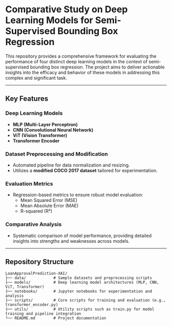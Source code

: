 # Comparative Study on Deep Learning Models for Semi-Supervised Bounding Box Regression

This repository provides a comprehensive framework for evaluating the performance of four distinct deep learning models in the context of semi-supervised bounding box regression. The project aims to deliver actionable insights into the efficacy and behavior of these models in addressing this complex and significant task.

---

## Key Features

### **Deep Learning Models**
- **MLP (Multi-Layer Perceptron)**
- **CNN (Convolutional Neural Network)**
- **ViT (Vision Transformer)**
- **Transformer Encoder**

### **Dataset Preprocessing and Modification**
- Automated pipeline for data normalization and resizing.
- Utilizes a **modified COCO 2017 dataset** tailored for experimentation.

### **Evaluation Metrics**
- Regression-based metrics to ensure robust model evaluation:
  - Mean Squared Error (MSE)
  - Mean Absolute Error (MAE)
  - R-squared (R²)

### **Comparative Analysis**
- Systematic comparison of model performance, providing detailed insights into strengths and weaknesses across models.

---

## Repository Structure

```plaintext
LoanApprovalPrediction-XAI/
├── data/            # Sample datasets and preprocessing scripts
├── models/          # Deep learning model architectures (MLP, CNN, ViT, Transformer)
├── notebooks/       # Jupyter notebooks for experimentation and analysis
├── scripts/         # Core scripts for training and evaluation (e.g., transformer_encoder.py)
├── utils/           # Utility scripts such as train.py for model training and pipeline integration
└── README.md        # Project documentation
